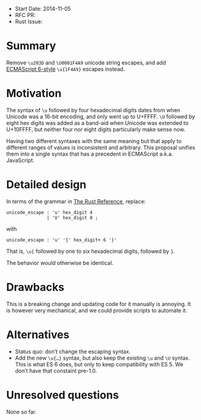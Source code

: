 - Start Date: 2014-11-05
- RFC PR:
- Rust Issue:

# Summary

Remove `\u203D` and `\U0001F4A9` unicode string escapes, and add
[ECMAScript 6-style](https://mathiasbynens.be/notes/javascript-escapes#unicode-code-point)
`\u{1F4A9}` escapes instead.

# Motivation

The syntax of `\u` followed by four hexadecimal digits dates from when Unicode
was a 16-bit encoding, and only went up to U+FFFF.
`\U` followed by eight hex digits was added as a band-aid
when Unicode was extended to U+10FFFF,
but neither four nor eight digits particularly make sense now.

Having two different syntaxes with the same meaning but that apply
to different ranges of values is inconsistent and arbitrary.
This proposal unifies them into a single syntax that has a precedent
in ECMAScript a.k.a. JavaScript.


# Detailed design

In terms of the grammar in [The Rust Reference](
http://doc.rust-lang.org/reference.html#character-and-string-literals),
replace:

```
unicode_escape : 'u' hex_digit 4
               | 'U' hex_digit 8 ;
```

with

```
unicode_escape : 'u' '{' hex_digit+ 6 '}'
```

That is, `\u{` followed by one to six hexadecimal digits, followed by `}`.

The behavior would otherwise be identical.


# Drawbacks

This is a breaking change and updating code for it manually is annoying.
It is however very mechanical, and we could provide scripts to automate it.


# Alternatives

* Status quo: don’t change the escaping syntax.
* Add the new `\u{…}` syntax, but also keep the existing `\u` and `\U` syntax.
  This is what ES 6 does, but only to keep compatibility with ES 5.
  We don’t have that constaint pre-1.0.

# Unresolved questions

None so far.
